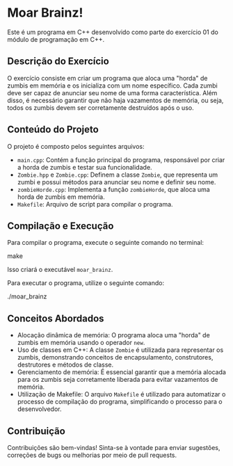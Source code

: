 # Moar Brainz!

Este é um programa em C++ desenvolvido como parte do exercício 01 do módulo de programação em C++.

## Descrição do Exercício

O exercício consiste em criar um programa que aloca uma "horda" de zumbis em memória e os inicializa com um nome específico. Cada zumbi deve ser capaz de anunciar seu nome de uma forma característica. Além disso, é necessário garantir que não haja vazamentos de memória, ou seja, todos os zumbis devem ser corretamente destruídos após o uso.

## Conteúdo do Projeto

O projeto é composto pelos seguintes arquivos:

- `main.cpp`: Contém a função principal do programa, responsável por criar a horda de zumbis e testar sua funcionalidade.
- `Zombie.hpp` e `Zombie.cpp`: Definem a classe `Zombie`, que representa um zumbi e possui métodos para anunciar seu nome e definir seu nome.
- `zombieHorde.cpp`: Implementa a função `zombieHorde`, que aloca uma horda de zumbis em memória.
- `Makefile`: Arquivo de script para compilar o programa.

## Compilação e Execução

Para compilar o programa, execute o seguinte comando no terminal:

make

Isso criará o executável `moar_brainz`.

Para executar o programa, utilize o seguinte comando:

./moar_brainz

## Conceitos Abordados

- Alocação dinâmica de memória: O programa aloca uma "horda" de zumbis em memória usando o operador `new`.
- Uso de classes em C++: A classe `Zombie` é utilizada para representar os zumbis, demonstrando conceitos de encapsulamento, construtores, destrutores e métodos de classe.
- Gerenciamento de memória: É essencial garantir que a memória alocada para os zumbis seja corretamente liberada para evitar vazamentos de memória.
- Utilização de Makefile: O arquivo `Makefile` é utilizado para automatizar o processo de compilação do programa, simplificando o processo para o desenvolvedor.

## Contribuição

Contribuições são bem-vindas! Sinta-se à vontade para enviar sugestões, correções de bugs ou melhorias por meio de pull requests.